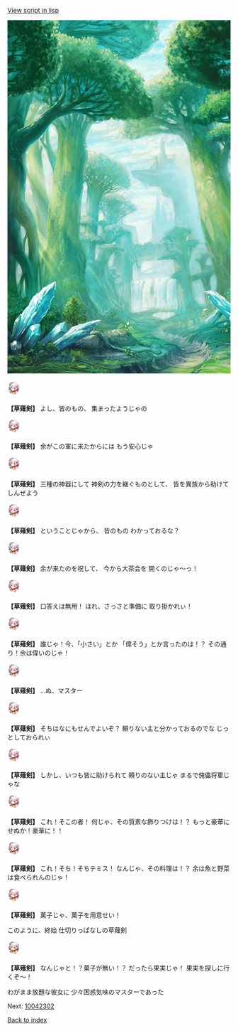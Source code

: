 [View script in lisp](../scripts/10042301.txt)

![forest.png](../images/backgrounds/forest.png)

<img src="../images/units/100421.png" alt="100421.png" height="34"/>

**【草薙剣】**
よし、皆のもの、
集まったようじゃの

<img src="../images/units/100421.png" alt="100421.png" height="34"/>

**【草薙剣】**
余がこの軍に来たからには
もう安心じゃ

<img src="../images/units/100421.png" alt="100421.png" height="34"/>

**【草薙剣】**
三種の神器にして
神剣の力を継ぐものとして、
皆を異族から助けてしんぜよう

<img src="../images/units/100421.png" alt="100421.png" height="34"/>

**【草薙剣】**
ということじゃから、
皆のもの
わかっておるな？

<img src="../images/units/100421.png" alt="100421.png" height="34"/>

**【草薙剣】**
余が来たのを祝して、
今から大茶会を
開くのじゃ〜っ！

<img src="../images/units/100421.png" alt="100421.png" height="34"/>

**【草薙剣】**
口答えは無用！
ほれ、さっさと準備に
取り掛かれぃ！

<img src="../images/units/100421.png" alt="100421.png" height="34"/>

**【草薙剣】**
誰じゃ！今、「小さい」とか
「偉そう」とか言ったのは！？
その通り！余は偉いのじゃ！

<img src="../images/units/100421.png" alt="100421.png" height="34"/>

**【草薙剣】**
…ぬ、マスター

<img src="../images/units/100421.png" alt="100421.png" height="34"/>

**【草薙剣】**
そちはなにもせんでよいぞ？
頼りない主と分かっておるのでな
じっとしておられぃ

<img src="../images/units/100421.png" alt="100421.png" height="34"/>

**【草薙剣】**
しかし、いつも皆に助けられて
頼りのない主じゃ
まるで傀儡将軍じゃな

<img src="../images/units/100421.png" alt="100421.png" height="34"/>

**【草薙剣】**
これ！そこの者！
何じゃ、その質素な飾りつけは！？
もっと豪華にせぬか！豪華に！！

<img src="../images/units/100421.png" alt="100421.png" height="34"/>

**【草薙剣】**
これ！そち！そちテミス！
なんじゃ、その料理は！？
余は魚と野菜は食べられんのじゃ！

<img src="../images/units/100421.png" alt="100421.png" height="34"/>

**【草薙剣】**
菓子じゃ、菓子を用意せい！

このように、終始
仕切りっぱなしの草薙剣

<img src="../images/units/100421.png" alt="100421.png" height="34"/>

**【草薙剣】**
なんじゃと！？菓子が無い！？
だったら果実じゃ！
果実を探しに行くぞ〜！

わがまま放題な彼女に
少々困惑気味のマスターであった

Next: [10042302](10042302.md)

[Back to index](index.md)
